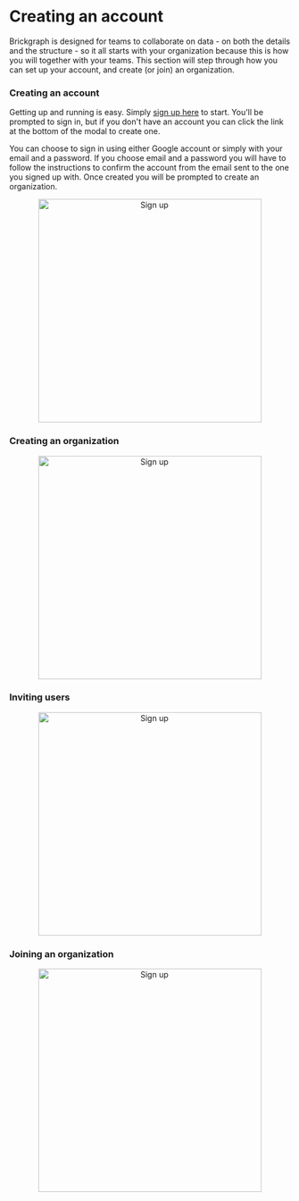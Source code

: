 # Creating an account

Brickgraph is designed for teams to collaborate on data - on both the details and the structure - so it all starts with your organization because this is how you will together with your teams. This section will step through how you can set up your account, and create (or join) an organization.

### Creating an account

Getting up and running is easy. Simply [sign up here](https://app.brickgraph.io)
to start. You'll be prompted to sign in, but if you don't have an account you can click the link
at the bottom of the modal to create one.

You can choose to sign in using either Google account or simply with your email and a password. If you choose email and a password you will have to follow the instructions to confirm the account from the email sent to the one you signed up with. Once created you will be prompted to create an organization.

<p align="center">
<a href="https://app.brickgraph.io" target="_blank">
 <img src="/img/sign-up.png" alt="Sign up" width="400">
 </a>
</p>

### Creating an organization

<p align="center">
<a href="https://app.brickgraph.io" target="_blank">
 <img src="/img/sign-up.png" alt="Sign up" width="400">
 </a>
</p>

### Inviting users

<p align="center">
<a href="https://app.brickgraph.io" target="_blank">
 <img src="/img/sign-up.png" alt="Sign up" width="400">
 </a>
</p>

### Joining an organization

<p align="center">
<a href="https://app.brickgraph.io" target="_blank">
 <img src="/img/sign-up.png" alt="Sign up" width="400">
 </a>
</p>
